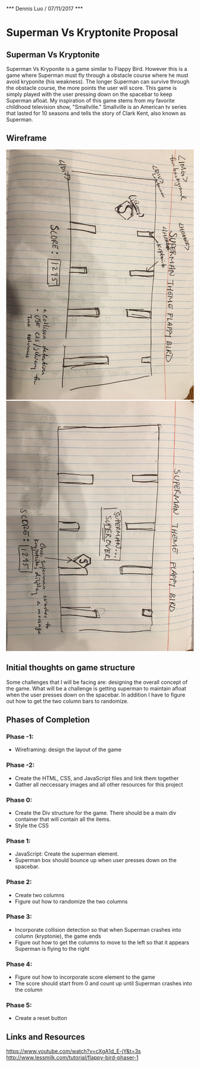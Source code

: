 *** Dennis Luo / 07/11/2017 ***

# Superman Vs Kryptonite Proposal

## Superman Vs Kryptonite

Superman Vs Kryponite is a game similar to Flappy Bird. However this is a game where Superman must fly through a obstacle course where he must avoid kryponite (his weakness). The longer Superman can survive through the obstacle course, the more points the user will score. This game is simply played with the user pressing down on the spacebar to keep Superman afloat. My inspiration of this game stems from my favorite childhood television show, "Smallville." Smallville is an American tv series that lasted for 10 seasons and tells the story of Clark Kent, also known as Superman.

## Wireframe

![](./Wireframes/wireframe1.jpg)
![](./Wireframes/wireframe2.jpg)

## Initial thoughts on game structure

Some challenges that I will be facing are: designing the overall concept of the game. What will be a challenge is getting superman to maintain afloat when the user presses down on the spacebar. In addition I have to figure out how to get the two column bars to randomize. 

## Phases of Completion

### Phase -1: 
* Wireframing: design the layout of the game
### Phase -2:
* Create the HTML, CSS, and JavaScript files and link them together 
* Gather all neccessary images and all other resources for this project
### Phase 0: 
* Create the Div structure for the game. There should be a main div container that will contain all the items.
* Style the CSS 
### Phase 1: 
* JavaScript: Create the superman element. 
* Superman box should bounce up when user presses down on the spacebar. 
### Phase 2: 
* Create two columns
* Figure out how to randomize the two columns 
### Phase 3: 
* Incorporate collision detection so that when Superman crashes into column (kryptonie), the game ends
* Figure out how to get the columns to move to the left so that it appears Superman is flying to the right
### Phase 4: 
* Figure out how to incorporate score element to the game
* The score should start from 0 and count up until Superman crashes into the column
### Phase 5:
* Create a reset button 

## Links and Resources

https://www.youtube.com/watch?v=cXgA1d_E-jY&t=3s
http://www.lessmilk.com/tutorial/flappy-bird-phaser-1

